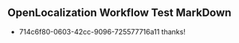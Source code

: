 ## OpenLocalization Workflow Test MarkDown
* 714c6f80-0603-42cc-9096-725577716a11 thanks!

<!--HONumber=Sep16_HO1-->



